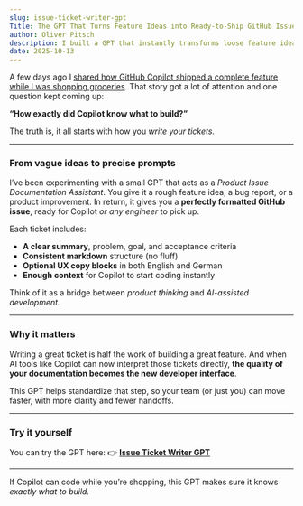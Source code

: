 ```yaml
---
slug: issue-ticket-writer-gpt
Title: The GPT That Turns Feature Ideas into Ready-to-Ship GitHub Issues
author: Oliver Pitsch
description: I built a GPT that instantly transforms loose feature ideas into clean, GitHub-ready issue markdown ready for Copilot to pick up and build.
date: 2025-10-13
---
```


A few days ago I [shared how GitHub Copilot shipped a complete feature while I was shopping groceries](/articles/copilot-built-feature-while-shopping).
That story got a lot of attention and one question kept coming up:

**“How exactly did Copilot know what to build?”**

The truth is, it all starts with how you _write your tickets._

---

### From vague ideas to precise prompts

I’ve been experimenting with a small GPT that acts as a _Product Issue Documentation Assistant_.
You give it a rough feature idea, a bug report, or a product improvement.
In return, it gives you a **perfectly formatted GitHub issue**, ready for Copilot _or any engineer_ to pick up.

Each ticket includes:

- **A clear summary**, problem, goal, and acceptance criteria
- **Consistent markdown** structure (no fluff)
- **Optional UX copy blocks** in both English and German
- **Enough context** for Copilot to start coding instantly

Think of it as a bridge between _product thinking_ and _AI-assisted development._

---

### Why it matters

Writing a great ticket is half the work of building a great feature.
And when AI tools like Copilot can now interpret those tickets directly,
**the quality of your documentation becomes the new developer interface**.

This GPT helps standardize that step, so your team (or just you) can move faster, with more clarity and fewer handoffs.

---

### Try it yourself

You can try the GPT here:
👉 [**Issue Ticket Writer GPT**](https://chatgpt.com/g/g-68ebe9c985a08191a970214686f1a252-issue-ticket-writer)

---

If Copilot can code while you’re shopping,
this GPT makes sure it knows _exactly what to build._
